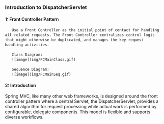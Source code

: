 ###                             Introduction to DispatcherServlet

#### 1: Front Controller Pattern
       Use a Front Controller as the initial point of contact for handling all related requests. The Front Controller centralizes control logic that might otherwise be duplicated, and manages the key request handling activities.

       Class Diagram:
       ![image](img/FCMainClass.gif)
       
       Sequence Diagram:
       ![image](img/FCMainSeq.gif)
       
       
       
#### 2: Introduction
Spring MVC, like many other web frameworks, is designed around the front controller pattern where a central Servlet, the DispatcherServlet, provides a shared algorithm for request processing while actual work is performed by configurable, delegate components. This model is flexible and supports diverse workflows.
